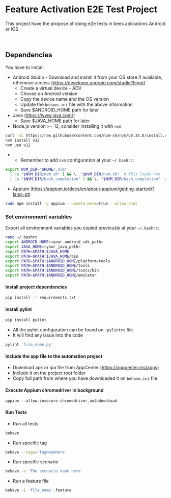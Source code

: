# Feature Activation E2E Test Project

This project have the propose of doing e2e tests in bees aplications Android or iOS

<br>

## Dependencies
You have to install:
  
* Android Studio - Download and install it from your OS store if available, otherwise access (https://developer.android.com/studio?hl=pt)  
    *   Create a virtual device - ADV
    *   Choose an Android version 
    *   Copy the device name and the OS version 
    *   Update the `behave.ini` file with the above information 
    *   Save $ANDROID_HOME path for later               
* Java (https://www.java.com/)  
    *   Save $JAVA_HOME path for later
* Node.js version >= 12, consider installing it with `nvm`

```sh
curl -sL https://raw.githubusercontent.com/nvm-sh/nvm/v0.35.0/install.sh | bash
nvm install v12
nvm use v12
```
- * Remember to add `nvm` configuration at your `~/.bashrc`:

```sh
export NVM_DIR="$HOME/.nvm"
  [ -s "$NVM_DIR/nvm.sh" ] && \. "$NVM_DIR/nvm.sh"  # This loads nvm
  [ -s "$NVM_DIR/bash_completion" ] && \. "$NVM_DIR/bash_completion"  # This loads nvm bash_completion
```
* Appium (https://appium.io/docs/en/about-appium/getting-started/?lang=pt)

```sh
sudo npm install -g appium --unsafe-perm=true --allow-root
```

### Set environment variables

Export all environment variables you copied previously at your `~/.bashrc`:

```sh
nano ~/.bashrc
export ANDROID_HOME=<your_android_sdk_path>
export JAVA_HOME=<your_java_path>
export PATH=$PATH:$JAVA_HOME
export PATH=$PATH:$JAVA_HOME/bin
export PATH=$PATH:$ANDROID_HOME/platform-tools
export PATH=$PATH:$ANDROID_HOME/tools
export PATH=$PATH:$ANDROID_HOME/tools/bin
export PATH=$PATH:$ANDROID_HOME/emulator
```
#### Install project dependencies

```sh
pip install -r requirements.txt
```
#### Install pylint
```sh
pip install pylint
```
  * All the pylint configuration can be found on `.pylintrc` file  
  * It will find any issue into the code  

  ```sh
pylint 'file_name.py'
```

#### Include the app file to the automation project
* Download apk or ipa file from AppCenter (https://appcenter.ms/apps)
* Include it on the project root folder
* Copy full path from where you have downloaded it on `behave.ini` file


#### Execute Appium chromedriver in background
```
appium --allow-insecure chromedriver_autodownload
```

#### Run Tests
* Run all tests
```sh
behave
```
* Run specific tag
```sh
behave --tags='tagNameHere'
```
* Run specific scenario
```sh
behave -n 'The scenario name here'
```
* Run a feature file
```sh
behave -i 'file_name'.feature
```